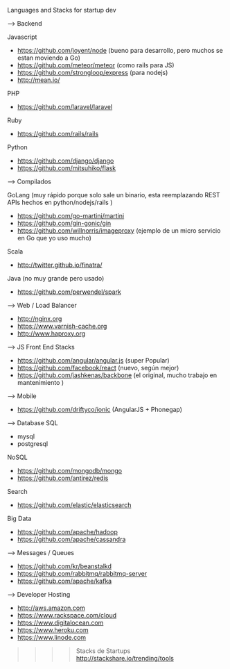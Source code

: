 Languages and Stacks for startup dev

—> Backend

Javascript
 - https://github.com/joyent/node  (bueno para desarrollo, pero muchos se estan moviendo a Go)
 - https://github.com/meteor/meteor  (como rails para JS)
 - https://github.com/strongloop/express (para nodejs)
 - http://mean.io/  

PHP
 - https://github.com/laravel/laravel

Ruby
 - https://github.com/rails/rails

Python 
 - https://github.com/django/django
 - https://github.com/mitsuhiko/flask


—> Compilados

GoLang (muy rápido porque solo sale un binario, esta reemplazando REST APIs hechos en python/nodejs/rails )
   - https://github.com/go-martini/martini
   - https://github.com/gin-gonic/gin
   - https://github.com/willnorris/imageproxy (ejemplo de un micro servicio en Go que yo uso mucho)

Scala
 - http://twitter.github.io/finatra/

Java (no muy grande pero usado)
 - https://github.com/perwendel/spark


—> Web / Load Balancer
- http://nginx.org
- https://www.varnish-cache.org
- http://www.haproxy.org


—> JS Front End Stacks
 - https://github.com/angular/angular.js (super Popular)
 - https://github.com/facebook/react (nuevo, según mejor)
 - https://github.com/jashkenas/backbone (el original, mucho trabajo en mantenimiento )


—> Mobile
 - https://github.com/driftyco/ionic (AngularJS + Phonegap)


—> Database
SQL
 - mysql
 - postgresql

NoSQL
  - https://github.com/mongodb/mongo 
  - https://github.com/antirez/redis

Search
  - https://github.com/elastic/elasticsearch

Big Data
 - https://github.com/apache/hadoop
 - https://github.com/apache/cassandra 

—>  Messages / Queues
 - https://github.com/kr/beanstalkd
 - https://github.com/rabbitmq/rabbitmq-server
 - https://github.com/apache/kafka


—> Developer Hosting
 - http://aws.amazon.com
 - https://www.rackspace.com/cloud
 - https://www.digitalocean.com
 - https://www.heroku.com
 - https://www.linode.com


>>>> Stacks de Startups 
http://stackshare.io/trending/tools


